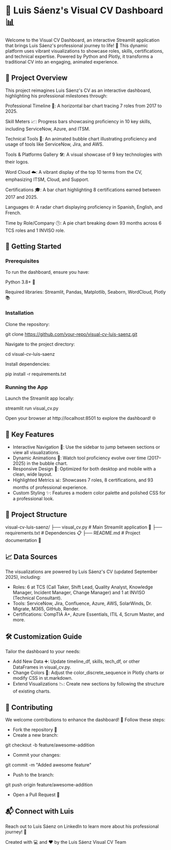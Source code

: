 # 🌟 Luis Sáenz's Visual CV Dashboard 📊

Welcome to the Visual CV Dashboard, an interactive Streamlit application that brings Luis Sáenz's professional journey to life! 🚀 This dynamic platform uses vibrant visualizations to showcase roles, skills, certifications, and technical expertise. Powered by Python and Plotly, it transforms a traditional CV into an engaging, animated experience.

## 📖 Project Overview

This project reimagines Luis Sáenz's CV as an interactive dashboard, highlighting his professional milestones through:

Professional Timeline 📅: A horizontal bar chart tracing 7 roles from 2017 to 2025.

Skill Meters 📈: Progress bars showcasing proficiency in 10 key skills, including ServiceNow, Azure, and ITSM.

Technical Tools 🔧: An animated bubble chart illustrating proficiency and usage of tools like ServiceNow, Jira, and AWS.

Tools & Platforms Gallery 🛠️: A visual showcase of 9 key technologies with their logos.

Word Cloud ☁️: A vibrant display of the top 10 terms from the CV, emphasizing ITSM, Cloud, and Support.

Certifications 🎓: A bar chart highlighting 8 certifications earned between 2017 and 2025.

Languages 🌐: A radar chart displaying proficiency in Spanish, English, and French.

Time by Role/Company 🕒: A pie chart breaking down 93 months across 6 TCS roles and 1 INVISO role.

## 🚀 Getting Started

### Prerequisites

To run the dashboard, ensure you have:

Python 3.8+ 🐍

Required libraries: Streamlit, Pandas, Matplotlib, Seaborn, WordCloud, Plotly 📚

### Installation

Clone the repository:

git clone https://github.com/your-repo/visual-cv-luis-saenz.git

Navigate to the project directory:

cd visual-cv-luis-saenz

Install dependencies:

pip install -r requirements.txt

### Running the App

Launch the Streamlit app locally:

streamlit run visual_cv.py

Open your browser at http://localhost:8501 to explore the dashboard! 🌐

## 🎨 Key Features

- Interactive Navigation 🧭: Use the sidebar to jump between sections or view all visualizations.
- Dynamic Animations 🎥: Watch tool proficiency evolve over time (2017–2025) in the bubble chart.
- Responsive Design 📱: Optimized for both desktop and mobile with a clean, wide layout.
- Highlighted Metrics 📊: Showcases 7 roles, 8 certifications, and 93 months of professional experience.
- Custom Styling ✨: Features a modern color palette and polished CSS for a professional look.

## 📂 Project Structure

visual-cv-luis-saenz/
├── visual_cv.py # Main Streamlit application 🎯
├── requirements.txt # Dependencies 📋
├── README.md # Project documentation 📖

## 📈 Data Sources

The visualizations are powered by Luis Sáenz's CV (updated September 2025), including:

- Roles: 6 at TCS (Call Taker, Shift Lead, Quality Analyst, Knowledge Manager, Incident Manager, Change Manager) and 1 at INVISO (Technical Consultant).
- Tools: ServiceNow, Jira, Confluence, Azure, AWS, SolarWinds, Dr. Migrate, M365, GitHub, Render.
- Certifications: CompTIA A+, Azure Essentials, ITIL 4, Scrum Master, and more.

## 🛠️ Customization Guide

Tailor the dashboard to your needs:

- Add New Data ➕: Update timeline_df, skills, tech_df, or other DataFrames in visual_cv.py.
- Change Colors 🎨: Adjust the color_discrete_sequence in Plotly charts or modify CSS in st.markdown.
- Extend Visualizations 📉: Create new sections by following the structure of existing charts.

## 🤝 Contributing

We welcome contributions to enhance the dashboard! 🙌 Follow these steps:

- Fork the repository 🍴
- Create a new branch:

git checkout -b feature/awesome-addition

- Commit your changes:

git commit -m "Added awesome feature"

- Push to the branch:

git push origin feature/awesome-addition

- Open a Pull Request 🚀

## 📬 Connect with Luis

Reach out to Luis Sáenz on LinkedIn to learn more about his professional journey! 📩

Created with 💻 and ❤️ by the Luis Sáenz Visual CV Team
